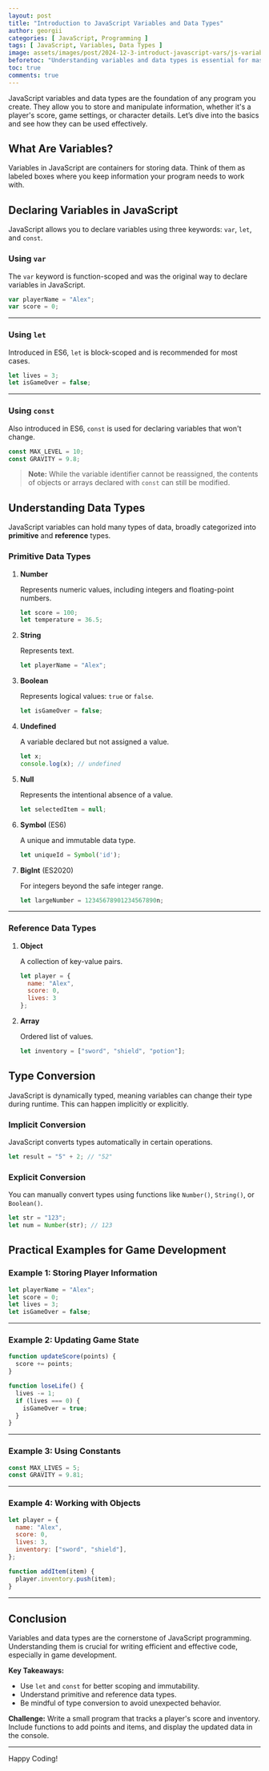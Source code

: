 ```yaml
---
layout: post
title: "Introduction to JavaScript Variables and Data Types"
author: georgii
categories: [ JavaScript, Programming ]
tags: [ JavaScript, Variables, Data Types ]
image: assets/images/post/2024-12-3-introduct-javascript-vars/js-variables.png
beforetoc: "Understanding variables and data types is essential for mastering JavaScript, especially for game development. In this article, we'll explore the fundamental concepts and provide examples to kickstart your learning."
toc: true
comments: true
---
```


JavaScript variables and data types are the foundation of any program you create. They allow you to store and manipulate information, whether it's a player's score, game settings, or character details. Let’s dive into the basics and see how they can be used effectively.

## What Are Variables?

Variables in JavaScript are containers for storing data. Think of them as labeled boxes where you keep information your program needs to work with.

## Declaring Variables in JavaScript

JavaScript allows you to declare variables using three keywords: `var`, `let`, and `const`.

### Using `var`

The `var` keyword is function-scoped and was the original way to declare variables in JavaScript.

```javascript
var playerName = "Alex";
var score = 0;
```

---

### Using `let`

Introduced in ES6, `let` is block-scoped and is recommended for most cases.

```javascript
let lives = 3;
let isGameOver = false;
```

---

### Using `const`

Also introduced in ES6, `const` is used for declaring variables that won't change.

```javascript
const MAX_LEVEL = 10;
const GRAVITY = 9.8;
```

> **Note:** While the variable identifier cannot be reassigned, the contents of objects or arrays declared with `const` can still be modified.

## Understanding Data Types

JavaScript variables can hold many types of data, broadly categorized into **primitive** and **reference** types.

### Primitive Data Types

1. **Number**

   Represents numeric values, including integers and floating-point numbers.

   ```javascript
   let score = 100;
   let temperature = 36.5;
   ```

2. **String**

   Represents text.

   ```javascript
   let playerName = "Alex";
   ```

3. **Boolean**

   Represents logical values: `true` or `false`.

   ```javascript
   let isGameOver = false;
   ```

4. **Undefined**

   A variable declared but not assigned a value.

   ```javascript
   let x;
   console.log(x); // undefined
   ```

5. **Null**

   Represents the intentional absence of a value.

   ```javascript
   let selectedItem = null;
   ```

6. **Symbol** (ES6)

   A unique and immutable data type.

   ```javascript
   let uniqueId = Symbol('id');
   ```

7. **BigInt** (ES2020)

   For integers beyond the safe integer range.

   ```javascript
   let largeNumber = 12345678901234567890n;
   ```

---

### Reference Data Types

1. **Object**

   A collection of key-value pairs.

   ```javascript
   let player = {
     name: "Alex",
     score: 0,
     lives: 3
   };
   ```

2. **Array**

   Ordered list of values.

   ```javascript
   let inventory = ["sword", "shield", "potion"];
   ```

## Type Conversion

JavaScript is dynamically typed, meaning variables can change their type during runtime. This can happen implicitly or explicitly.

### Implicit Conversion

JavaScript converts types automatically in certain operations.

```javascript
let result = "5" + 2; // "52"
```

### Explicit Conversion

You can manually convert types using functions like `Number()`, `String()`, or `Boolean()`.

```javascript
let str = "123";
let num = Number(str); // 123
```

## Practical Examples for Game Development

### Example 1: Storing Player Information

```javascript
let playerName = "Alex";
let score = 0;
let lives = 3;
let isGameOver = false;
```

---

### Example 2: Updating Game State

```javascript
function updateScore(points) {
  score += points;
}

function loseLife() {
  lives -= 1;
  if (lives === 0) {
    isGameOver = true;
  }
}
```

---

### Example 3: Using Constants

```javascript
const MAX_LIVES = 5;
const GRAVITY = 9.81;
```

---

### Example 4: Working with Objects

```javascript
let player = {
  name: "Alex",
  score: 0,
  lives: 3,
  inventory: ["sword", "shield"],
};

function addItem(item) {
  player.inventory.push(item);
}
```

---

## Conclusion

Variables and data types are the cornerstone of JavaScript programming. Understanding them is crucial for writing efficient and effective code, especially in game development.

**Key Takeaways:**

- Use `let` and `const` for better scoping and immutability.
- Understand primitive and reference data types.
- Be mindful of type conversion to avoid unexpected behavior.

**Challenge:** Write a small program that tracks a player's score and inventory. Include functions to add points and items, and display the updated data in the console.

---

Happy Coding!
